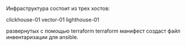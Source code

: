 Инфраструктура состоит из трех хостов:

clickhouse-01
vector-01
lighthouse-01

развернутых с помощью terraform
terraform манифест создаст файл инвентаризации для ansible.
